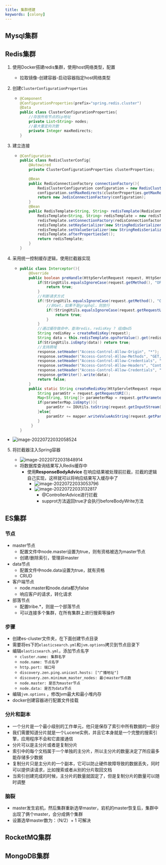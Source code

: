 ```yaml
---
title: 集群搭建
keywords: [colony]
---
```


## Mysql集群

## Redis集群

1. 使用Docker搭建redis集群，使用host网络类型，配置

   - 拉取镜像-创建容器-启动容器指定host网络类型

2. 创建`ClusterConfigurationProperties` 

   - ```java
     @Component
     @ConfigurationProperties(prefix="spring.redis.cluster")
     @Data
     public class ClusterConfigurationProperties{
         //存放所有节点的ip地址
         private List<String> nodes;
         //最大重定向次数
         private Integer maxRedirects;
     }
     ```


3. 建立连接

   - ```java
     @Configuration
     public class RedisClusterConfig{
         @Autowired
         private ClusterConfigurationProperties clusterProperties;
         
         @Bean
         public RedisConnectionFactory connectionFactory(){
             RedisClusterConfiguration configuration = new RedisClusterConfiguration(clusterProperties.getMaxRedirects());
             configuration.setMaxRedirects(clusterProperties.getMaxRedirects());
             return new JedisConnectionFactory(configuration);
         }
         @Bean
         public RedisTemplate<String, String> redisTemplate(RedisConnectionFactory redisConnectionfactory){
             RedisTemplate<String, String> redisTemplate = new redisTemplate<>();
             redisTemplate.setConnectionFactory(redisConnectionfactory);
             redisTemplate.setKeySerializer(new StringRedisSerializer());
             redisTemplate.setValueSerializer(new StringRedisSerializer());
             redisTemplate.afterPropertiesSet();
             return redisTemplate;
         }
     } 
     ```


4. 采用统一控制缓存逻辑，使用拦截器实现

   - ```java
     public class Interceptor(){
         @Override
         public boolean preHandle(HttpServletRequest request, HttpServletResponse response, Object handler){
             if(StringUtils.equalsIgnoreCase(request.getMethod(), "OPTIONS")){
                 return true;
             }
             //判断请求方式
             if(!StringUtils.equalsIgnoreCase(request.getMethod(), "GET")){
                 //非Get，如果不是graphql，则放行
                 if(!StringUtils.equalsIgnoreCase(request.getRequestURI(), "/graphql")){
                     return true;
                 }
             }
             //通过缓存做命中，查询redis，redisKey ? 组成md5
             String redisKey = createRedisKey(request);
             String data = this.redisTemplate.opsForValue().get(redisKey);
             if(StringUtils.isEmpty(data)) return true;
             //支持跨域
             response.setHeader("Access-Control-Allow-Origin", "*");
             response.setHeader("Access-Control-Allow-Methods", "GET,POST,PUT,DELETE,OPTIONS");
             response.setHeader("Access-Control-Allow-Credentials", "true");
             response.setHeader("Access-Control-Allow-Headers", "Content-Type,X-Token");
             response.setHeader("Access-Control-Allow-Credentials", "true");
             response.getWriter().write(data);
             return false;
         }
         public static String createRedisKey(HttpServletRequest request) throws Exception{
             String paramStr = request.getRequestURI();
             Map<String, String[]> parameterMap = request.getParameterMap();
             if(parameterMap.isEmpty()){
                 paramStr += IOUtils.toString(request.getInputStream(), "UTF-8");
             }else{
                 paramStr += mapper.writeValueAsString(request.getParameterMap());
             }
          }
     }
     ```

  - ![image-20220722032058524](..//pic//image-20220722032058524.png)

5. 将拦截器注入Spring容器

   - ![image-20220722031848914](..//pic//image-20220722031848914.png)
   - 将数据库查询结果写入Redis缓存中
     - 使用**ResponseBodyAdvice** 在响应结果被处理前拦截，拦截的逻辑自己实现，这样就可以将响应结果写入缓存中了
       - ![image-20220722033053796](..//pic//image-20220722033053796.png)
       - ![image-20220722033132817](..//pic//image-20220722033132817.png)
         - @ControllerAdvice进行拦截
         - supprot方法返回true才会执行beforeBodyWrite方法

## ES集群

### 节点

- master节点
  - 配置文件中node.master设置为true，则有资格被选为master节点
  - 创建/删除索引，管理非master
- data节点
  - 配置文件中node.data设置为true，就有资格
  - CRUD
- 客户端节点
  - node.master和node.data都为false
  - 响应客户的请求，转化请求
- 部落节点
  - 配置tribe.*，则是一个部落节点
  - 可以连接多个集群，在所有集群上进行搜索等操作

### 步骤

- 创建es-cluster文件夹，在下面创建节点目录
- 需要将es下的`elasticsearch.yml`和`jvm.options`拷贝到节点目录下
- 编辑`elasticsearch.yml`，添加节点名字
  - `cluster.name: 集群名字`
  - `node.name: 节点名字`
  - `http.port: 端口号`
  - `discovery.zen.ping.unicast.hosts: ["广播地址"]`
  - `discovery.zen.minimum_master_nodes: 最小master节点数`
  - `node.master: 是否为master节点`
  - `node.data: 是否为data节点`
- 编辑`jvm.options` ，修改jvm最大和最小堆内存
- docker创建容器进行配置文件挂载

### 分片和副本

- 一个分片是一个最小级别的工作单元，他只是保存了索引中所有数据的一部分
- 我们需要知道分片就是一个Lucene实例，并且它本身就是一个完整的搜索引擎，应用程序不会和它直接通信
- 分片可以是主分片或者是复制分片
- 索引中的每个文档属于一个单独的主分片，所以主分片的数量决定了所应最多能存储多少数据
- 复制分片只是主分片的一个副本，它可以防止硬件故障导致的数据丢失，同时可以提供读请求，比如搜索或者从别的分片取回文档
- 当索引创建完成的时候，主分片的数量就固定了，但是复制分片的数量可以随时调整

### 脑裂

- master发生宕机，然后集群重新选举master，宕机的master恢复后，集群中出现了俩个master，会分成俩个集群
- 设置选举master数为：（N/2）+ 1 可解决

## RocketMQ集群

## MongoDB集群

